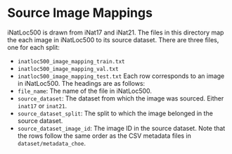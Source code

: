 # Source Image Mappings

iNatLoc500 is drawn from iNat17 and iNat21. The files in this directory map the each image in iNatLoc500 to its source dataset. There are three files, one for each split:
* `inatloc500_image_mapping_train.txt`
* `inatloc500_image_mapping_val.txt`
* `inatloc500_image_mapping_test.txt`
Each row corresponds to an image in iNatLoc500. The headings are as follows:
* `file_name`: The name of the file in iNatLoc500. 
* `source_dataset`: The dataset from which the image was sourced. Either `inat17` or `inat21`.
* `source_dataset_split`: The split to which the image belonged in the source dataset.
* `source_dataset_image_id`: The image ID in the source dataset. 
Note that the rows follow the same order as the CSV metadata files in `dataset/metadata_choe`.

